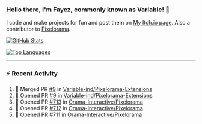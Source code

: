### Hello there, I'm Fayez, commonly known as Variable! 👋
I code and make projects for fun and post them on [My Itch.io page](https://variable-industries.itch.io/). Also a contributor to [Pixelorama](https://github.com/Orama-Interactive/Pixelorama).

[![GitHub Stats](https://github-readme-stats.vercel.app/api/?username=Variable-ind&show_icons=true&theme=merko)](https://github.com/anuraghazra/github-readme-stats)

[![Top Languages](https://github-readme-stats.vercel.app/api/top-langs/?username=Variable-ind&layout=compact&theme=merko)](https://github.com/anuraghazra/github-readme-stats)

---

### :zap: Recent Activity

<!--START_SECTION:activity-->
1. 🎉 Merged PR [#9](https://github.com/Variable-ind/Pixelorama-Extensions/pull/9) in [Variable-ind/Pixelorama-Extensions](https://github.com/Variable-ind/Pixelorama-Extensions)
2. 💪 Opened PR [#9](https://github.com/Variable-ind/Pixelorama-Extensions/pull/9) in [Variable-ind/Pixelorama-Extensions](https://github.com/Variable-ind/Pixelorama-Extensions)
3. 💪 Opened PR [#713](https://github.com/Orama-Interactive/Pixelorama/pull/713) in [Orama-Interactive/Pixelorama](https://github.com/Orama-Interactive/Pixelorama)
4. 💪 Opened PR [#712](https://github.com/Orama-Interactive/Pixelorama/pull/712) in [Orama-Interactive/Pixelorama](https://github.com/Orama-Interactive/Pixelorama)
5. 💪 Opened PR [#711](https://github.com/Orama-Interactive/Pixelorama/pull/711) in [Orama-Interactive/Pixelorama](https://github.com/Orama-Interactive/Pixelorama)
<!--END_SECTION:activity-->

<!--
**Variable-ind/Variable-ind** is a ✨ _special_ ✨ repository because its `README.md` (this file) appears on your GitHub profile.

Here are some ideas to get you started:
- 🌱 I’m currently studying at ...
- 🔭 I’m currently working on ...
- 👯 I’m looking to collaborate on ...
- 🤔 I’m looking for help with ...
- 💬 Ask me about ...
- 📫 How to reach me: ...
- ⚡ Fun fact: ...
-->
